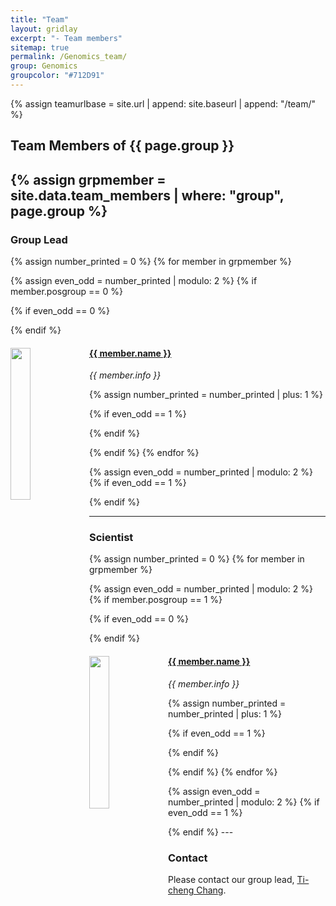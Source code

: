 ```yaml
---
title: "Team"
layout: gridlay
excerpt: "- Team members"
sitemap: true
permalink: /Genomics_team/
group: Genomics
groupcolor: "#712D91"
---
```


{% assign teamurlbase = site.url | append: site.baseurl | append: "/team/" %}

## Team Members of {{ page.group }}

{% assign grpmember = site.data.team_members | where: "group", page.group %}
---

### Group Lead
{% assign number_printed = 0 %}
{% for member in grpmember %}

{% assign even_odd = number_printed | modulo: 2 %}
{% if member.posgroup == 0 %}

{% if even_odd == 0 %}
<div class="row">
{% endif %}

<div class="col-sm-6 clearfix">
  <a href="{{ teamurlbase }}{{ member.url }}" class="off">
  <img src="{{ site.url }}{{ site.baseurl }}/images/teampic/{{ member.photo }}" class="img-responsive" width="25%" style="float: left" />
  </a>
  <h4><a href="{{ teamurlbase }}{{ member.url }}" class="off">{{ member.name }}</a></h4>
  <i>{{ member.info }}</i>
</div>

{% assign number_printed = number_printed | plus: 1 %}

{% if even_odd == 1 %}
</div>
{% endif %}

{% endif %}
{% endfor %}

{% assign even_odd = number_printed | modulo: 2 %}
{% if even_odd == 1 %}
</div>
{% endif %}

---

### Scientist
{% assign number_printed = 0 %}
{% for member in grpmember %}

{% assign even_odd = number_printed | modulo: 2 %}
{% if member.posgroup == 1 %}

{% if even_odd == 0 %}
<div class="row">
{% endif %}

<div class="col-sm-6 clearfix">
  <a href="{{ teamurlbase }}{{ member.url }}" class="off">
  <img src="{{ site.url }}{{ site.baseurl }}/images/teampic/{{ member.photo }}" class="img-responsive" width="25%" style="float: left" />
  </a>
  <h4><a href="{{ teamurlbase }}{{ member.url }}" class="off">{{ member.name }}</a></h4>
  <i>{{ member.info }}</i>
</div>

{% assign number_printed = number_printed | plus: 1 %}

{% if even_odd == 1 %}
</div>
{% endif %}

{% endif %}
{% endfor %}

{% assign even_odd = number_printed | modulo: 2 %}
{% if even_odd == 1 %}
</div>
{% endif %}
---

### Contact
Please contact our group lead, <a href="mailto:ti-cheng.chang#stjude.org">Ti-cheng Chang</a>.

